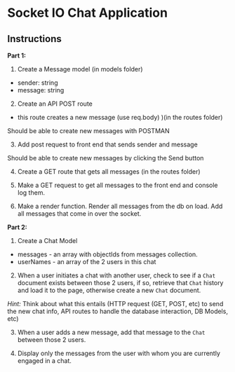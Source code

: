 # Socket IO Chat Application

## Instructions

**Part 1:**

1. Create a Message model (in models folder)
 * sender: string
 * message: string

2. Create an API POST route
 * this route creates a new message (use req.body) )(in the routes folder)

Should be able to create new messages with POSTMAN

3. Add post request to front end that sends sender and message

Should be able to create new messages by clicking the Send button

4. Create a GET route that gets all messages (in the routes folder)

5. Make a GET request to get all messages to the front end and console log them.

6. Make a render function. Render all messages from the db on load. Add all messages that come in over the socket.


**Part 2:**

1. Create a Chat Model
  * messages - an array with objectIds from messages collection. 
  * userNames - an array of the 2 users in this chat

2. When a user initiates a chat with another user, check to see if a `Chat` document exists between those 2 users, if so, retrieve that `Chat` history and load it to the page, otherwise create a new `Chat` document. 

*Hint:* Think about what this entails (HTTP request (GET, POST, etc) to send the new chat info, API routes to handle the database interaction, DB Models, etc)

3. When a user adds a new message, add that message to the `Chat` between those 2 users.

4. Display only the messages from the user with whom you are currently engaged in a chat. 